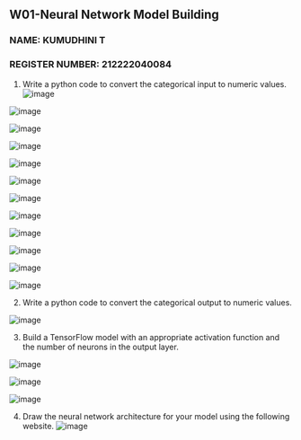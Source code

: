 
## W01-Neural Network Model Building
### NAME: KUMUDHINI T
### REGISTER NUMBER: 212222040084

1. Write a python code to convert the categorical input to numeric values.
![image](https://github.com/kumudhinithangaselvan/WS/assets/119394027/5588aa4e-a52d-4c19-8371-6ac85a149856)

![image](https://github.com/kumudhinithangaselvan/WS/assets/119394027/cfa30d2e-2f2c-43e6-854b-fc8b652bb627)

![image](https://github.com/kumudhinithangaselvan/WS/assets/119394027/46386085-5553-4a68-8ebf-33201dbbf077)

![image](https://github.com/kumudhinithangaselvan/WS/assets/119394027/0235cde3-534f-4870-8e28-f82744672653)

![image](https://github.com/kumudhinithangaselvan/WS/assets/119394027/df9f070e-85af-4d62-b15b-a2564d1427da)

![image](https://github.com/kumudhinithangaselvan/WS/assets/119394027/c660afad-c226-4006-9ce8-9dc253b61cb3)

![image](https://github.com/kumudhinithangaselvan/WS/assets/119394027/53b493c9-dfb9-4947-befe-f64b43b7f028)

![image](https://github.com/kumudhinithangaselvan/WS/assets/119394027/88d49b48-9c2d-4ef4-94db-f3fef9ee9a77)

![image](https://github.com/kumudhinithangaselvan/WS/assets/119394027/4518c8a7-2c12-448a-b44e-6b9c5f43f40c)

![image](https://github.com/kumudhinithangaselvan/WS/assets/119394027/5f40e3d2-9670-4108-8d42-22a2000716f7)

![image](https://github.com/kumudhinithangaselvan/WS/assets/119394027/d19606c6-3a2e-4cec-ab78-4753a87f7e38)

![image](https://github.com/kumudhinithangaselvan/WS/assets/119394027/a1b10c37-ab26-4700-9b4b-eaa409681b1c)


2. Write a python code to convert the categorical output to numeric values.
   
![image](https://github.com/kumudhinithangaselvan/WS/assets/119394027/e8045f17-8096-4f62-8d91-e5e82014c307)

3. Build a TensorFlow model with an appropriate activation function and the number of neurons in the output layer.

![image](https://github.com/kumudhinithangaselvan/WS/assets/119394027/7ff3bbdd-db98-4479-8a35-53a4ed282e8a)

![image](https://github.com/kumudhinithangaselvan/WS/assets/119394027/1a34c91c-ceb3-48a8-a855-e8db52a4a0ca)

![image](https://github.com/kumudhinithangaselvan/WS/assets/119394027/d297d2ee-bbb8-4424-ba9d-1d8833b363ec)

4. Draw the neural network architecture for your model using the following website.
![image](https://github.com/kumudhinithangaselvan/WS/assets/119394027/d727487b-a1df-4f99-8354-797ddfe1a40d)
